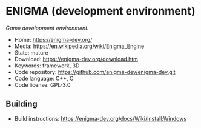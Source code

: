 # ENIGMA (development environment)

_Game development environment._

- Home: https://enigma-dev.org/
- Media: https://en.wikipedia.org/wiki/Enigma_Engine
- State: mature
- Download: https://enigma-dev.org/download.htm
- Keywords: framework, 3D
- Code repository: https://github.com/enigma-dev/enigma-dev.git
- Code language: C++, C
- Code license: GPL-3.0

## Building

- Build instructions: https://enigma-dev.org/docs/Wiki/Install:Windows

